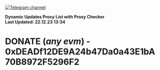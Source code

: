 [![Telegram channel](https://img.shields.io/endpoint?url=https://runkit.io/damiankrawczyk/telegram-badge/branches/master?url=https://t.me/n4z4v0d)](https://t.me/n4z4v0d) 

**Dynamic Updates Proxy List with Proxy Checker**  
**Last Updated: 22.12.23 13:34**

# DONATE (_any evm_) - 0xDEADf12DE9A24b47Da0a43E1bA70B8972F5296F2
